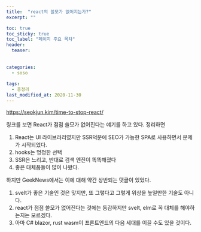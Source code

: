 ```yaml
---
title:  "react의 쓸모가 없어지는가?"
excerpt: ""

toc: true
toc_sticky: true
toc_label: "페이지 주요 목차"
header:
  teaser: 
  
  
categories:
  - soso
  
tags:
  - 총정리
last_modified_at: 2020-11-30
---
```


https://seokjun.kim/time-to-stop-react/

링크를 보면 React가 점점 쓸모가 없어진다는 얘기를 하고 있다. 정리하면

1. React는 UI 라이브러리였지만 SSR덕분에 SEO가 가능한 SPA로 사용하면서 문제가 시작되었다.
2. hooks는 멍청한 선택
3. SSR은 느리고, 반대로 검색 엔진이 똑똑해졌다
4. 좋은 대체품들이 많이 나왔다.

하지만 GeekNews에서는 이에 대해 약간 상반되는 댓글이 있었다.

1. svelt가 좋은 기술인 것은 맞지만, 또 그렇다고 그렇게 위상을 높일만한 기술도 아니다.
2. react가 점점 쓸모가 없어진다는 것에는 동감하지만 svelt, elm로 꼭 대체를 해야하는지는 모르겠다.
3. 아마 C# blazor, rust wasm이 프론트엔드의 다음 세대를 이끌 수도 있을 것이다.
